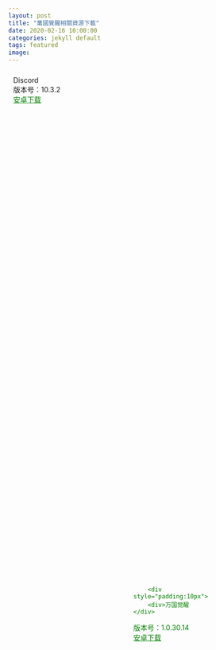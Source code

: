 ```yaml
---
layout: post
title: "萬國覺醒相關資源下載"
date: 2020-02-16 10:00:00
categories: jekyll default
tags: featured
image:
---
```



<div style="background:url(https://lilithimage.lilithcdn.com/roc/website/m/bg0_2.png?v=1);height:1149px;background-position-x: center;position: relative;">
  <div style="
    position: absolute;
    bottom: 0;
    margin: 0 50%;
    color:green;">
    
        <div style="padding:10px">
        <div>万国觉醒</div>
  <div>版本号：1.0.30.14</div>
  <div><a href="http://look.itest.chinahrt.com//examSystem/other/20202/16/7b6d9b946d084c87aaea895c10257497.apk" target="_blank" style="color:green">安卓下载</a></div>
        </div>

  <div style="padding:10px;">
<div>Discord</div>
  <div>版本号：10.3.2</div>
  <div><a href="http://look.itest.chinahrt.com//examSystem/other/20202/16/110063e69bae4135ab5b15e1ab4ca0bb.apk" target="_blank" style="color:green">安卓下载</a></div>
</div>
    </div>
</div>

[jekyll]: http://jekyllrb.com
[jekyll-gh]: https://github.com/jekyll/jekyll
[jekyll-help]: https://github.com/jekyll/jekyll-help
